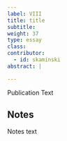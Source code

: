 ```yaml
---
label: VIII
title: title
subtitle:
weight: 37
type: essay
class:
contributor:
  - id: skaminski
abstract: |

---
```


Publication Text

## Notes

Notes text
